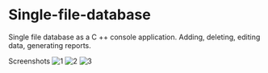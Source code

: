 # Single-file-database
Single file database as a C ++ console application. Adding, deleting, editing data, generating reports.

Screenshots
![1](https://github.com/polinakhadorchanka/Single-file-database/blob/master/screenshots/1.PNG)
![2](https://github.com/polinakhadorchanka/Single-file-database/blob/master/screenshots/2.PNG)
![3](https://github.com/polinakhadorchanka/Single-file-database/blob/master/screenshots/3.PNG)
